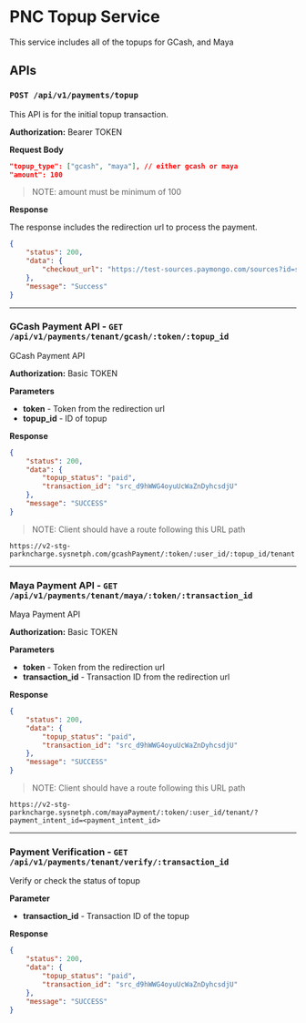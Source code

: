 # PNC Topup Service

This service includes all of the topups for GCash, and Maya

## APIs

### `POST /api/v1/payments/topup`

This API is for the initial topup transaction.

**Authorization:** Bearer TOKEN

**Request Body**

```json
"topup_type": ["gcash", "maya"], // either gcash or maya
"amount": 100
```

> NOTE: amount must be minimum of 100

**Response**

The response includes the redirection url to process the payment.

```json
{
	"status": 200,
	"data": {
		"checkout_url": "https://test-sources.paymongo.com/sources?id=src_JwZXkcfngyRdBMU72RfCH3D9"
	},
	"message": "Success"
}
```

---

### GCash Payment API - `GET /api/v1/payments/tenant/gcash/:token/:topup_id`

GCash Payment API

**Authorization:** Basic TOKEN

**Parameters**

- **token** - Token from the redirection url
- **topup_id** - ID of topup

**Response**

```json
{
	"status": 200,
	"data": {
		"topup_status": "paid",
		"transaction_id": "src_d9hWWG4oyuUcWaZnDyhcsdjU"
	},
	"message": "SUCCESS"
}
```

> NOTE: Client should have a route following this URL path

`https://v2-stg-parkncharge.sysnetph.com/gcashPayment/:token/:user_id/:topup_id/tenant`

---

### Maya Payment API - `GET /api/v1/payments/tenant/maya/:token/:transaction_id`

Maya Payment API

**Authorization:** Basic TOKEN

**Parameters**

- **token** - Token from the redirection url
- **transaction_id** - Transaction ID from the redirection url

**Response**

```json
{
	"status": 200,
	"data": {
		"topup_status": "paid",
		"transaction_id": "src_d9hWWG4oyuUcWaZnDyhcsdjU"
	},
	"message": "SUCCESS"
}
```

> NOTE: Client should have a route following this URL path

`https://v2-stg-parkncharge.sysnetph.com/mayaPayment/:token/:user_id/tenant/?payment_intent_id=<payment_intent_id>`

---

### Payment Verification - `GET /api/v1/payments/tenant/verify/:transaction_id`

Verify or check the status of topup

**Parameter**

- **transaction_id** - Transaction ID of the topup

**Response**

```json
{
	"status": 200,
	"data": {
		"topup_status": "paid",
		"transaction_id": "src_d9hWWG4oyuUcWaZnDyhcsdjU"
	},
	"message": "SUCCESS"
}
```
